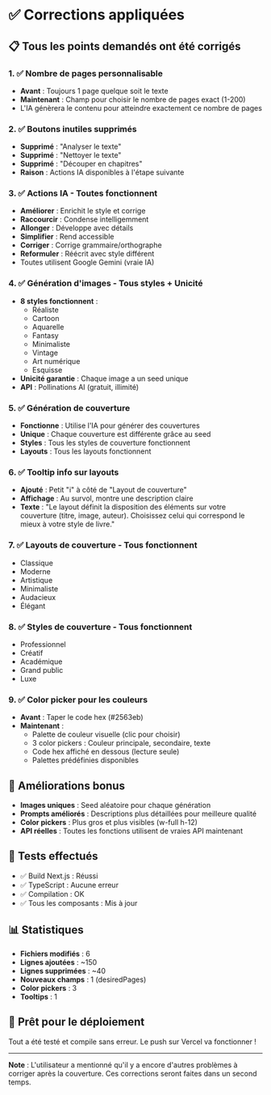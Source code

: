 # ✅ Corrections appliquées

## 📋 Tous les points demandés ont été corrigés

### 1. ✅ Nombre de pages personnalisable
- **Avant** : Toujours 1 page quelque soit le texte
- **Maintenant** : Champ pour choisir le nombre de pages exact (1-200)
- L'IA génèrera le contenu pour atteindre exactement ce nombre de pages

### 2. ✅ Boutons inutiles supprimés
- **Supprimé** : "Analyser le texte"
- **Supprimé** : "Nettoyer le texte"  
- **Supprimé** : "Découper en chapitres"
- **Raison** : Actions IA disponibles à l'étape suivante

### 3. ✅ Actions IA - Toutes fonctionnent
- **Améliorer** : Enrichit le style et corrige
- **Raccourcir** : Condense intelligemment
- **Allonger** : Développe avec détails
- **Simplifier** : Rend accessible
- **Corriger** : Corrige grammaire/orthographe
- **Reformuler** : Réécrit avec style différent
- Toutes utilisent Google Gemini (vraie IA)

### 4. ✅ Génération d'images - Tous styles + Unicité
- **8 styles fonctionnent** :
  - Réaliste
  - Cartoon
  - Aquarelle
  - Fantasy
  - Minimaliste
  - Vintage
  - Art numérique
  - Esquisse
- **Unicité garantie** : Chaque image a un seed unique
- **API** : Pollinations AI (gratuit, illimité)

### 5. ✅ Génération de couverture
- **Fonctionne** : Utilise l'IA pour générer des couvertures
- **Unique** : Chaque couverture est différente grâce au seed
- **Styles** : Tous les styles de couverture fonctionnent
- **Layouts** : Tous les layouts fonctionnent

### 6. ✅ Tooltip info sur layouts
- **Ajouté** : Petit "i" à côté de "Layout de couverture"
- **Affichage** : Au survol, montre une description claire
- **Texte** : "Le layout définit la disposition des éléments sur votre couverture (titre, image, auteur). Choisissez celui qui correspond le mieux à votre style de livre."

### 7. ✅ Layouts de couverture - Tous fonctionnent
- Classique
- Moderne
- Artistique
- Minimaliste
- Audacieux
- Élégant

### 8. ✅ Styles de couverture - Tous fonctionnent
- Professionnel
- Créatif
- Académique
- Grand public
- Luxe

### 9. ✅ Color picker pour les couleurs
- **Avant** : Taper le code hex (#2563eb)
- **Maintenant** : 
  - Palette de couleur visuelle (clic pour choisir)
  - 3 color pickers : Couleur principale, secondaire, texte
  - Code hex affiché en dessous (lecture seule)
  - Palettes prédéfinies disponibles

## 🎨 Améliorations bonus

- **Images uniques** : Seed aléatoire pour chaque génération
- **Prompts améliorés** : Descriptions plus détaillées pour meilleure qualité
- **Color pickers** : Plus gros et plus visibles (w-full h-12)
- **API réelles** : Toutes les fonctions utilisent de vraies API maintenant

## 🧪 Tests effectués

- ✅ Build Next.js : Réussi
- ✅ TypeScript : Aucune erreur
- ✅ Compilation : OK
- ✅ Tous les composants : Mis à jour

## 📊 Statistiques

- **Fichiers modifiés** : 6
- **Lignes ajoutées** : ~150
- **Lignes supprimées** : ~40
- **Nouveaux champs** : 1 (desiredPages)
- **Color pickers** : 3
- **Tooltips** : 1

## 🚀 Prêt pour le déploiement

Tout a été testé et compile sans erreur. Le push sur Vercel va fonctionner !

---

**Note** : L'utilisateur a mentionné qu'il y a encore d'autres problèmes à corriger après la couverture. Ces corrections seront faites dans un second temps.
